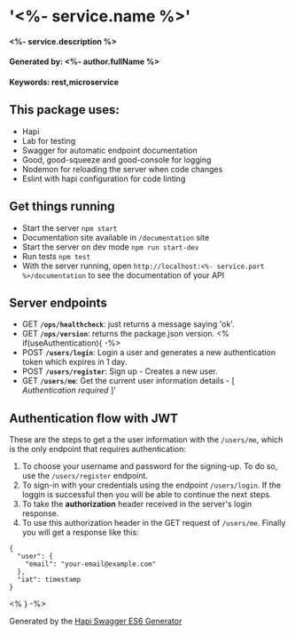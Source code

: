 # '<%- service.name %>'
#### <%- service.description %>
#### Generated by: <%- author.fullName %>
#### Keywords: rest,microservice

## This package uses:

* Hapi
* Lab for testing
* Swagger for automatic endpoint documentation
* Good, good-squeeze and good-console for logging
* Nodemon for reloading the server when code changes
* Eslint with hapi configuration for code linting

## Get things running

* Start the server `npm start`
* Documentation site available in `/documentation` site
* Start the server on dev mode `npm run start-dev` 
* Run tests `npm test`
* With the server running, open `http://localhost:<%- service.port %>/documentation` to see the documentation of your API

## Server endpoints
* GET **`/ops/healthcheck`**: just returns a message saying 'ok'.
* GET **`/ops/version`**: returns the package.json version.
<% if(useAuthentication){ -%>
* POST **`/users/login`**: Login a user and generates a new authentication token which expires in 1 day.
* POST **`/users/register`**: Sign up - Creates a new user.
* GET **`/users/me`**: Get the current user information details - [ *Authentication required* ]'

## Authentication flow with JWT
These are the steps to get a the user information with the `/users/me`, which is the only endpoint that requires authentication:

1. To choose your username and password for the signing-up. To do so, use the `/users/register` endpoint.
2. To sign-in with your credentials using the endpoint `/users/login`. If the loggin is successful then you will be able to continue the next steps.
3. To take the **authorization** header received in the server's login response.
4. To use this authorization header in the GET request of `/users/me`. Finally you will get a response like this:

```
{
  "user": {
    "email": "your-email@example.com"
  },
  "iat": timestamp
}
```

 <% } -%>


Generated by the [Hapi Swagger ES6 Generator](https://github.com/danielo515/generator-hapi-swagger-es6)
